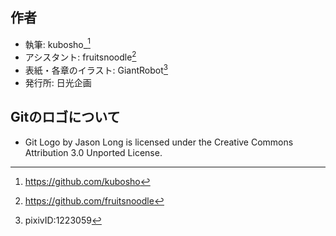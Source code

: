 作者
----

-   執筆: kubosho\_[^39]
-   アシスタント: fruitsnoodle[^40]
-   表紙・各章のイラスト: GiantRobot[^41]
-   発行所: 日光企画

Gitのロゴについて
-----------------

-   Git Logo by Jason Long is licensed under the Creative Commons Attribution 3.0 Unported License.

[^39]: <https://github.com/kubosho>
[^40]: <https://github.com/fruitsnoodle>
[^41]: pixivID:1223059
